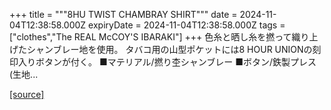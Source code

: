 +++
title = """8HU TWIST CHAMBRAY SHIRT"""
date = 2024-11-04T12:38:58.000Z
expiryDate = 2024-11-04T12:38:58.000Z
tags = ["clothes","The REAL McCOY'S IBARAKI"]
+++
色糸と晒し糸を撚って織り上げたシャンブレー地を使用。 タバコ用の山型ポケットには8 HOUR UNIONの刻印入りボタンが付く。 ■マテリアル/撚り杢シャンブレー ■ボタン/鉄製プレス(生地...

[[source]](https://the-realmccoys.ocnk.net/product/425)
